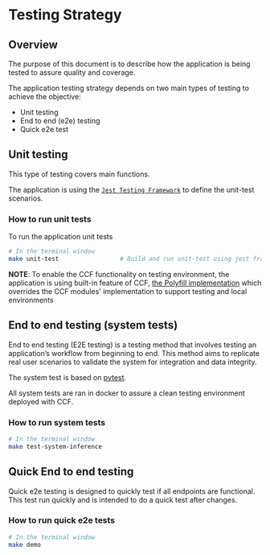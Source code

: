 # Testing Strategy

## Overview

The purpose of this document is to describe how the application is being tested to assure quality and coverage.

The application testing strategy depends on two main types of testing to achieve the objective:

- Unit testing
- End to end (e2e) testing
- Quick e2e test 

## Unit testing

This type of testing covers main functions.

The application is using the [`Jest Testing Framework`](https://jestjs.io/docs/getting-started) to define the unit-test scenarios.

### How to run unit tests

To run the application unit tests

```bash
# In the terminal window
make unit-test                 # Build and run unit-test using jest framework
```

**NOTE**: To enable the CCF functionality on testing environment, the application is using built-in feature of CCF, [the Polyfill implementation](https://microsoft.github.io/CCF/main/js/ccf-app/modules/polyfill.html) which overrides the CCF modules' implementation to support testing and local environments

## End to end testing (system tests)

End to end testing (E2E testing) is a testing method that involves testing an application’s workflow from beginning to end. This method aims to replicate real user scenarios to validate the system for integration and data integrity.

The system test is based on [pytest](https://docs.pytest.org/en/stable/).

All system tests are ran in docker to assure a clean testing environment deployed with CCF.

### How to run system tests

```bash
# In the terminal window
make test-system-inference
```

## Quick End to end testing

Quick e2e testing is designed to quickly test if all endpoints are functional. This test run quickly and is intended to do a quick test after changes.

### How to run quick e2e tests

```bash
# In the terminal window
make demo
```
